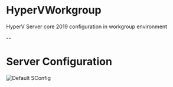 # HyperVWorkgroup
HyperV Server core 2019 configuration in workgroup environment

--

# Server Configuration

![Default SConfig](/resources/default_sconfig.png)
